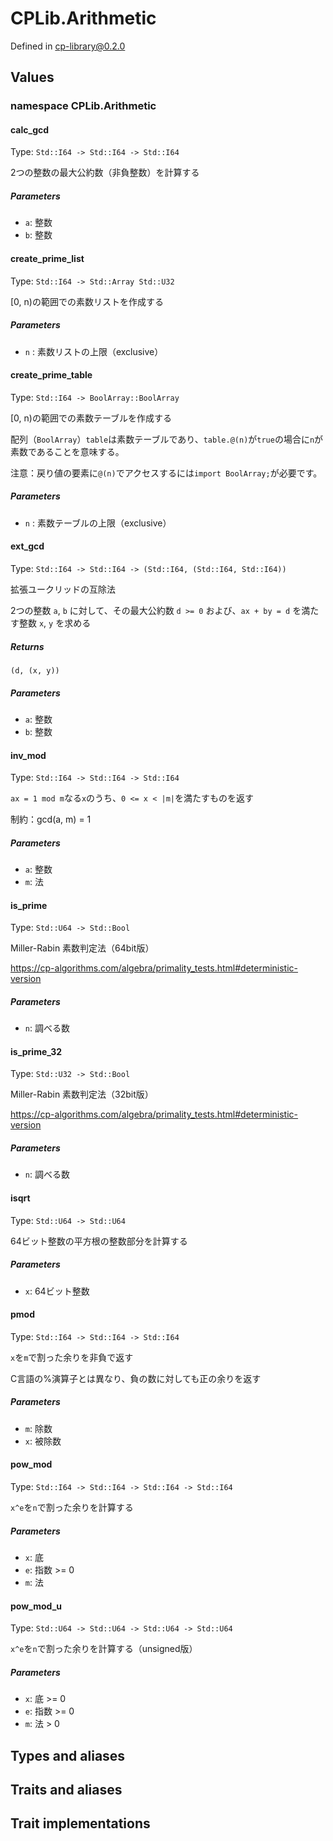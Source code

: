 # CPLib.Arithmetic

Defined in cp-library@0.2.0

## Values

### namespace CPLib.Arithmetic

#### calc_gcd

Type: `Std::I64 -> Std::I64 -> Std::I64`

2つの整数の最大公約数（非負整数）を計算する

##### Parameters

- `a`: 整数
- `b`: 整数

#### create_prime_list

Type: `Std::I64 -> Std::Array Std::U32`

[0, n)の範囲での素数リストを作成する

##### Parameters

- `n` : 素数リストの上限（exclusive）

#### create_prime_table

Type: `Std::I64 -> BoolArray::BoolArray`

[0, n)の範囲での素数テーブルを作成する

配列（`BoolArray`）`table`は素数テーブルであり、`table.@(n)`が`true`の場合に`n`が素数であることを意味する。

注意：戻り値の要素に`@(n)`でアクセスするには`import BoolArray;`が必要です。

##### Parameters

- `n` : 素数テーブルの上限（exclusive）

#### ext_gcd

Type: `Std::I64 -> Std::I64 -> (Std::I64, (Std::I64, Std::I64))`

拡張ユークリッドの互除法

2つの整数 `a`, `b` に対して、その最大公約数 `d >= 0` および、`ax + by = d` を満たす整数 `x`, `y` を求める

##### Returns

`(d, (x, y))`

##### Parameters

- `a`: 整数
- `b`: 整数

#### inv_mod

Type: `Std::I64 -> Std::I64 -> Std::I64`

`ax = 1 mod m`なる`x`のうち、`0 <= x < |m|`を満たすものを返す

制約：gcd(a, m) = 1

##### Parameters

- `a`: 整数
- `m`: 法

#### is_prime

Type: `Std::U64 -> Std::Bool`

Miller-Rabin 素数判定法（64bit版）

https://cp-algorithms.com/algebra/primality_tests.html#deterministic-version

##### Parameters

- `n`: 調べる数

#### is_prime_32

Type: `Std::U32 -> Std::Bool`

Miller-Rabin 素数判定法（32bit版）

https://cp-algorithms.com/algebra/primality_tests.html#deterministic-version

##### Parameters

- `n`: 調べる数

#### isqrt

Type: `Std::U64 -> Std::U64`

64ビット整数の平方根の整数部分を計算する

##### Parameters

- `x`: 64ビット整数

#### pmod

Type: `Std::I64 -> Std::I64 -> Std::I64`

`x`を`m`で割った余りを非負で返す

C言語の%演算子とは異なり、負の数に対しても正の余りを返す

##### Parameters

- `m`: 除数
- `x`: 被除数

#### pow_mod

Type: `Std::I64 -> Std::I64 -> Std::I64 -> Std::I64`

`x^e`を`n`で割った余りを計算する

##### Parameters

- `x`: 底
- `e`: 指数 >= 0
- `m`: 法

#### pow_mod_u

Type: `Std::U64 -> Std::U64 -> Std::U64 -> Std::U64`

`x^e`を`n`で割った余りを計算する（unsigned版）

##### Parameters

- `x`: 底 >= 0
- `e`: 指数 >= 0
- `m`: 法 > 0

## Types and aliases

## Traits and aliases

## Trait implementations